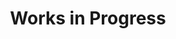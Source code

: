 ---
title: Works in Progress
cms_exclude: true
#url: talk

# View
view: list

# Optional cover image (relative to `assets/media/` folder).
image:
  caption: ''
  filename: ''
---